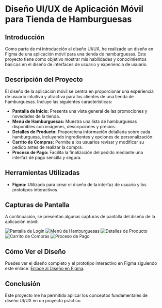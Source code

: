 # Diseño UI/UX de Aplicación Móvil para Tienda de Hamburguesas

## Introducción

Como parte de mi introducción al diseño UI/UX, he realizado un diseño en Figma de una aplicación móvil para una tienda de hamburguesas. Este proyecto tiene como objetivo mostrar mis habilidades y conocimientos básicos en el diseño de interfaces de usuario y experiencia de usuario.

## Descripción del Proyecto

El diseño de la aplicación móvil se centra en proporcionar una experiencia de usuario intuitiva y atractiva para los clientes de una tienda de hamburguesas. Incluye las siguientes características:

- **Pantalla de Inicio:** Presenta una vista general de las promociones y novedades de la tienda.
- **Menú de Hamburguesas:** Muestra una lista de hamburguesas disponibles con imágenes, descripciones y precios.
- **Detalles de Producto:** Proporciona información detallada sobre cada hamburguesa, incluyendo ingredientes y opciones de personalización.
- **Carrito de Compras:** Permite a los usuarios revisar y modificar su pedido antes de realizar la compra.
- **Proceso de Pago:** Facilita la finalización del pedido mediante una interfaz de pago sencilla y segura.

## Herramientas Utilizadas

- **Figma:** Utilizado para crear el diseño de la interfaz de usuario y los prototipos interactivos.

## Capturas de Pantalla

A continuación, se presentan algunas capturas de pantalla del diseño de la aplicación móvil:

![Pantalla de Login](screenshots/imagen1.png)
![Menú de Hamburguesas](screenshots/imagen2.png)
![Detalles de Producto](screenshots/imagen3.png)
![Carrito de Compras](screenshots/imagen4.png)
![Proceso de Pago](screenshots/imagen5.png)

## Cómo Ver el Diseño

Puedes ver el diseño completo y el prototipo interactivo en Figma siguiendo este enlace: [Enlace al Diseño en Figma](https://www.figma.com/design/CBMKuDRVOCcV7BMsWfLWej/Dise%C3%B1o-UX%2FUI?node-id=0-1&t=JnOGFcDHyuVtD7dm-0).

## Conclusión

Este proyecto me ha permitido aplicar los conceptos fundamentales de diseño UI/UX en un proyecto práctico.
